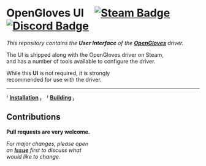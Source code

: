 # OpenGloves UI [![Steam Badge]][steam] [![Discord Badge]][discord]

_This repository contains the_ **_User Interface_** _of the_ **_[OpenGloves]_** _driver._

The UI is shipped along with the OpenGloves driver on Steam,<br>
and has a number of tools available to configure the driver.

While this **UI** is not required, it is strongly <br>
recommended for use with the driver.

---

**⸢ [Installation] ⸥ ⸢ [Building] ⸥**

## Contributions

**Pull requests are very welcome.**

_For major changes, please open_ <br>
_an_ **_[Issue]_** _first to discuss what_ <br>
_would like to change._

<!----------------------------------------------------------------------------->

[steam badge]: https://img.shields.io/badge/Steam-000000?style=for-the-badge&logo=steam&logoColor=white
[discord badge]: https://img.shields.io/badge/Discord-7289DA?style=for-the-badge&logo=discord&logoColor=white
[discord]: https://discord.gg/lucidvr
[steam]: https://store.steampowered.com/app/1574050/OpenGloves
[opengloves]: https://github.com/LucidVR/opengloves-driver
[installation]: docs/Installation.md
[building]: docs/Building.md
[issue]: https://github.com/LucidVR/opengloves-ui/issues